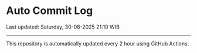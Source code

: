 # Auto Commit Log

Last updated: Saturday, 30-08-2025 21:10 WIB

---

This repository is automatically updated every 2 hour using GitHub Actions.
